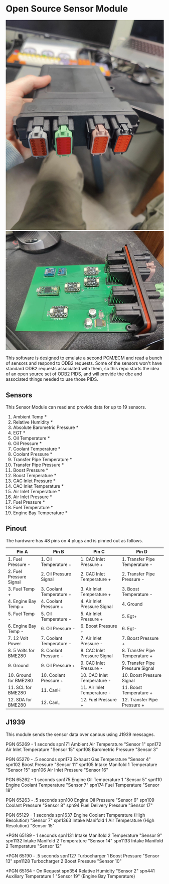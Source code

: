 # Open Source Sensor Module

![OSSM Hardware](images/OSSMOutside.jpg)
![OSSM Hardware](images/OSSMInside.jpg)

This software is designed to emulate a second PCM/ECM and read a bunch of sensors and respond to ODB2 requests. Some of the sensors won't have standard ODB2 requests associated with them, so this repo starts the idea of an open source set of ODB2 PIDS, and will provide the dbc and associated things needed to use those PIDS.

## Sensors

This Sensor Module can read and provide data for up to 19 sensors.

1. Ambient Temp *
2. Relative Humidity *
3. Absolute Barometric Pressure *
4. EGT *
5. Oil Temperature *
6. Oil Pressure *
7. Coolant Temperature *
8. Coolant Pressure *
9. Transfer Pipe Temperature *
10. Transfer Pipe Pressure *
11. Boost Pressure *
12. Boost Temperature *
13. CAC Inlet Pressure *
14. CAC Inlet Temperature *
15. Air Inlet Temperature *
16. Air Inlet Pressure *
17. Fuel Pressure *
18. Fuel Temperature *
19. Engine Bay Temperature *

## Pinout

The hardware has 48 pins on 4 plugs and is pinned out as follows.

| Pin A                   | Pin B                    | Pin C                        | Pin D                            |
| ----------------------- | ------------------------ | ---------------------------- | -------------------------------  |
| 1. Fuel Pressure -      | 1. Oil Temperature +     | 1. CAC Inlet Pressure +      | 1. Transfer Pipe Temperature -   |
| 2. Fuel Pressure Signal | 2. Oil Pressure Signal   | 2. CAC Inlet Temperature +   | 2. Transfer Pipe Pressure -      |
| 3. Fuel Temp +          | 3. Coolant Temperature + | 3. Air Inlet Temperature +   | 3. Boost Temperature -           |
| 4. Engine Bay Temp +    | 4. Coolant Pressure +    | 4. Air Inlet Pressure Signal | 4. Ground                        |
| 5. Fuel Temp -          | 5. Oil Temperature -     | 5. Air Inlet Pressure +      | 5. Egt+                          |
| 6. Engine Bay Temp -    | 6. Oil Pressure -        | 6. Boost Pressure +          | 6. Egt-                          |
| 7. 12 Volt Power        | 7. Coolant Temperature - | 7. Air Inlet Pressure -      | 7. Boost Pressure +              |
| 8. 5 Volts for BME280   | 8. Coolant Pressure -    | 8. CAC Inlet Pressure Signal | 8. Transfer Pipe Temperature +   |
| 9. Ground               | 9. Oil Pressure +        | 9. CAC Inlet Pressure -      | 9. Transfer Pipe Pressure Signal |
| 10. Ground for BME280   | 10. Coolant Pressure +   | 10. CAC Inlet Temperature -  | 10. Boost Pressure Signal        |
| 11. SCL for BME280      | 11. CanH                 | 11. Air Inlet Temperature -  | 11. Boost Temperature +          |
| 12. SDA for BME280      | 12. CanL                 | 12. Fuel Pressure +          | 12. Transfer Pipe Pressure +     |

## J1939

This module sends the sensor data over canbus using J1939 messages.

PGN 65269 - 1 seconds
    spn171 Ambient Air Temperature "Sensor 1"
    spn172 Air Inlet Temperature "Sensor 15"
    spn108 Barometric Pressure "Sensor 3" 

PGN 65270 - .5 seconds
    spn173 Exhaust Gas Temperature "Sensor 4"
    spn102 Boost Pressure "Sensor 11"
    spn105 Intake Manifold 1 Temperature "Sensor 15"
    spn106 Air Inlet Pressure "Sensor 16"

PGN 65262 - 1 seconds
    spn175 Engine Oil Temperature 1 "Sensor 5"
    spn110 Engine Coolant Temperature "Sensor 7"
    spn174 Fuel Temperature "Sensor 18"

PGN 65263 - .5 seconds
    spn100 Engine Oil Pressure "Sensor 6"
    spn109 Coolant Pressure "Sensor 8"
    spn94  Fuel Delivery Pressure "Sensor 17"

PGN 65129 - 1 seconds
    spn1637 Engine Coolant Temperature (High Resolution) "Sensor 7"
    spn1363 Intake Manifold 1 Air Temperature (High Resolution) "Sensor 15"

*PGN 65189 - 1 seconds
    spn1131 Intake Manifold 2 Temperature "Sensor 9"
    spn1132 Intake Manifold 2 Temperature "Sensor 14"
    spn1133 Intake Manifold 2 Temperature "Sensor 12"

*PGN 65190 - .5 seconds
    spn1127 Turbocharger 1 Boost Pressure "Sensor 13"
    spn1128 Turbocharger 2 Boost Pressure "Sensor 10"

*PGN 65164 - On Request
    spn354 Relative Humidity "Sensor 2"
    spn441 Auxiliary Temperature 1 "Sensor 19" (Engine Bay Temperature)


